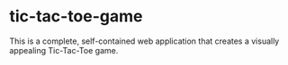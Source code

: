 # tic-tac-toe-game
This is a complete, self-contained web application that creates a visually appealing Tic-Tac-Toe game.

